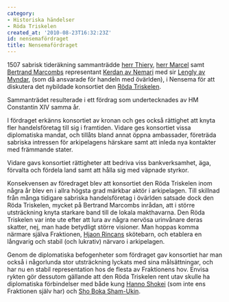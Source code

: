 ```yaml
---
category:
- Historiska händelser
- Röda Triskelen
created_at: '2010-08-23T16:32:23Z'
id: nensemafördraget
title: Nensemafördraget
---
```

1507 sabrisk tideräkning sammanträdde [herr Thiery], [herr Marcel] samt [Bertrand Marcombs] representant [Kerdan av Nemari] med sir [Lengly av Myndar], (som då ansvarade för handeln med övärlden), i Nensema för att diskutera det nybildade konsortiet den [Röda Triskelen].

Sammanträdet resulterade i ett fördrag som undertecknades av HM Constantin XIV samma år.

I fördraget erkänns konsortiet av kronan och ges också rättighet att knyta fler handelsföretag till sig i framtiden. Vidare ges konsortiet vissa diplomatiska mandat, och tillåts bland annat öppna ambassader, företräda sabriska intressen för arkipelagens härskare samt att inleda nya kontakter med främmande stater.

Vidare gavs konsortiet rättigheter att bedriva viss bankverksamhet, äga, förvalta och fördela land samt att hålla sig med väpnade styrkor.

Konsekvensen av föredraget blev att konsortiet den Röda Triskelen inom några år blev en i allra högsta grad märkbar aktör i arkipelagen. Till skillnad från många tidigare sabriska handelsföretag i övärlden satsade dock den Röda Triskelen, mycket på Bertrand Marcombs inrådan, att i större utsträckning knyta starkare band till de lokala makthavarna. Den Röda Triskelen var inte ute efter att lura av några nervösa urinvånare deras skatter, nej, man hade betydligt större visioner. Man hoppas komma närmare själva Fraktionen, [Hjaon Rincans] skötebarn, och etablera en långvarig och stabil (och lukrativ) närvaro i arkipelagen.

Genom de diplomatiska befogenheter som fördraget gav konsortiet har man också i någorlunda stor utsträckning lyckats med sina målsättningar, och har nu en stabil representation hos de flesta av Fraktionens hov. Envisa rykten gör dessutom gällande att den Röda Triskelen rent utav skulle ha diplomatiska förbindelser med både kung [Hanno Shokei] (som inte ens Fraktionen själv har) och [Sho Boka Sham-Ukin].

  [herr Thiery]: Thiery_Samand_Armé-Dachaud
  [herr Marcel]: Marcel_Devin_de_Ryon
  [Bertrand Marcombs]: Bertrand_Marcomb
  [Kerdan av Nemari]: Kerdan_av_Nemari
  [Lengly av Myndar]: Lengly_av_Myndar
  [Röda Triskelen]: Den_Röda_Triskelen
  [Hjaon Rincans]: Hjaon_Rincan
  [Hanno Shokei]: Hanno_Shokei
  [Sho Boka Sham-Ukin]: Sho_Boka_Sham-Ukin